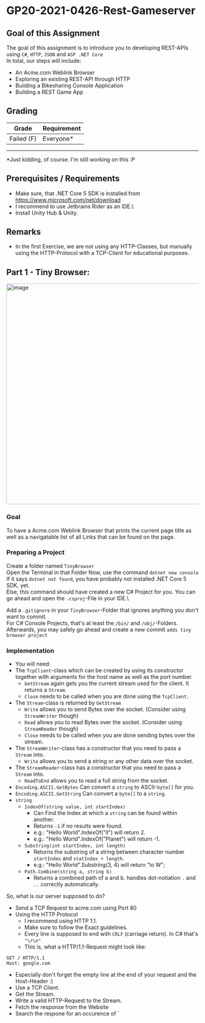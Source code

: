 # GP20-2021-0426-Rest-Gameserver

## Goal of this Assignment
The goal of this assignment is to introduce you to developing REST-APIs using `C#`, `HTTP`, `JSON` and `ASP .NET Core`\
In total, our steps will include:
- An Acme.com Weblink Browser
- Exploring an existing REST-API through HTTP
- Building a Bikesharing Console Application
- Building a REST Game App

## Grading
|Grade  |  Requirement |
|-------|:-------------|
|Failed (F)| Everyone\* |
-------------------------------
\*Just kidding, of course. I'm still working on this :P


## Prerequisites / Requirements
- Make sure, that .NET Core 5 SDK is installed from https://www.microsoft.com/net/download
- I recommend to use Jetbrains Rider as an IDE.\
- Install Unity Hub & Unity.

## Remarks
- In the first Exercise, we are not using any HTTP-Classes, but manually using the HTTP-Protocol with a TCP-Client for educational purposes.


## Part 1 - Tiny Browser:

<img width="579" alt="image" src="https://user-images.githubusercontent.com/7360266/116148852-bcc7df80-a6e1-11eb-9282-370e37c97fc6.png">



### Goal
To have a Acme.com Weblink Browser that prints the current page title as well as a navigatable list of all Links that can be found on the page.

### Preparing a Project
Create a folder named `TinyBrowser`\
Open the Terminal in that Folder
Now, use the command `dotnet new console`\
If it says `dotnet not found`, you have probably not installed .NET Core 5 SDK, yet.\
Else, this command should have created a new C# Project for you. You can go ahead and open the `.csproj`-File in your IDE.\

Add a `.gitignore` in your `TinyBrowser`-Folder that ignores anything you don't want to commit.\
For C# Console Projects, that's at least the `/bin/` and `/obj/`-Folders.\
Afterwards, you may safely go ahead and create a new commit `adds tiny browser project`

### Implementation
- You will need: 
- The `TcpClient`-class which can be created by using its constructor together with arguments for the host name as well as the port number.
  - `GetStream` again gets you the current stream used for the client. It returns a `Stream`.
  - `Close` needs to be called when you are done using the `TcpClient`.
- The `Stream`-class is returned by `GetStream`
  - `Write` allows you to send Bytes over the socket. (Consider using `StreamWriter` though)
  - `Read` allows you to read Bytes over the socket. (Consider using `StreamReader` though)
  - `Close` needs to be called when you are done sending bytes over the stream.
- The `StreamWriter`-class has a constructor that you need to pass a `Stream` into.
  - `Write` allows you to send a string or any other data over the socket.
- The `StreamReader`-class has a constructor that you need to pass a `Stream` into.
  - `ReadToEnd` allows you to read a full string from the socket.
- `Encoding.ASCII.GetBytes` Can convert a `string` to ASCII-`byte[]` for you.
- `Encoding.ASCII.GetString` Can convert a `byte[]` to a `string`.
- `string`
  - `IndexOf(string value, int startIndex)` 
    - Can Find the Index at which a `string` can be found within another. 
    - Returns `-1` if no results were found.
    - e.g.: "Hello World".IndexOf("ll") will return 2.
    - e.g.: "Hello World".IndexOf("Planet") will return -1.
  - `Substring(int startIndex, int length)`
    - Returns the substring of a string between character number `startIndex` and `statIndex + length`.
    - e.g.: "Hello World".Substring(3, 4) will return "lo W";
  - `Path.Combine(string a, string b)`
    - Returns a combined path of a and b. handles dot-notiation `.` and `..` correctly automatically.

So, what is our server supposed to do?
- Send a TCP Request to acme.com using Port 80
- Using the HTTP Protocol
  - I recommend using HTTP 1.1.
  - Make sure to follow the Exact guidelines.
  - Every line is supposed to end with `CRLF` (carriage return). In C# that's `"\r\n"`
  - This is, what a HTTP/1.1-Request might look like:
```
GET / HTTP/1.1
Host: google.com

```
  - Especially don't forget the empty line at the end of your request and the Host-Header :)
- Use a TCP Client.
- Get the Stream.
- Write a valid HTTP-Request to the Stream.
- Fetch the response from the Website
- Search the respone for an occurence of `<title>
    - `<title>` is the start tag of an HTML `title`-Element used for page titles (visible on tabs) in browsers
    - `</title>` is the end tag of an HTML `title`-Element
    - Everything inbetween is the HTML-Content of the Element
    - And in this case, the title of the website
    - Print that string (between `<title>` and `</title>`) to the console.
- Search the response for all occurences of `<a href ="`
  - One sample: `<a href="auxprogs.html">auxiliary programs</a>`
  - Without going into too much detail:
    - `<a>` is the start tag of an HTML `hyperlink`-Element used for clickable links in browsers
    - `href="..."` is an HTML url-Attribute used to give the URL to the Hyperlink
    - `</a>` is the end tag of an HTML `hyperlink`-Element
    - Everything inbetween is the HTML-Content of the Element
    - And in this case, describes the Display Text of the Hyperlink
- For each occurence:
  - Find all letters until the next `"`-symbol.
  - These letters define the local URL to the destination
  - Remember this, so you can navigate to that URL, if the User decides to follow this link
  - Navigate to the next `>`-symbol, so you find the end of the start tag.
  - Every letter until the next occurence of `</a>` are part of the display text.
- Now, when you have all the information (display text & url for each link)
- Print them all to the console
  - Recommendation: Use an iterator i, starting at 0.
  - Iterate over a list of all information that you have stored before.
  - Print: `%INDEX%: %DISPLAYNAME% (%URL%)`, e.g.: `3: auxiliary programs (auxprogs.html)`
- Ask the user for Input
  - it should be a Number between 0 and the number of options
  - Follow the link that the user wants to follow and start at the beginning of the application again
  - (Send a TCP Request to acme.com...)
  - There is a few cases of URLs to consider. Some of them might be links, but...:
    - not to another web page, e.g. `<a href="image.png">` might be a link to an image.
      - i suggest skipping these links
    - to another host, e.g. `<a href="http://google.com/search/settings">`
      - replace the host with `google.com` and the path with `/search/settings/`
    - to a local url, e.g. `<a href="search"> when currently being at host `acme.com` and the path `/hello/world/`
      - keep the host and replace the path with `/hello/world/search/`
    - to a parent url, e.g. `<a href="../another"> when currently being at host `acme.com` and the path `/hello/world/`
      - keep the host and simply replace the path with `/hello/world/../another/` or `/hello/another/`




### Bonus:
- Prettify the Output: Replace any link description that's longer than 15 chars with a shorter version of the first and last 6 chars and ... in the middle.
  - e.g.: `"HelloMyPrettyWorld"` becomes `"HelloM..yWorld"`
- Implement a Back-Button: If the User inputs 'b' for Back, go back (to the previously visited Website.
  - Make sure, to not go forward, when going back twice :)
- Implement a Forward-Button: If the User inputs 'f' for Forward, go forward.
  - Make sure, that there is a website to go forward to :)
- Implement a Refresh-Button: If the User inputs 'r' for Refresh, refresh the page.
  - Make sure, that this won't spam the 'go back' history.
- Implement a History-Button: If the User inputs 'h' for History, he can see websites that he has visited.
  - As well as the date, when the page was opened.
  - If the User visits Website A, then B, then goes back to A, the History should show A, B, A. Not only A.
  - In other words, this history has to be separate from the Back-History.
- Implement a Goto-Button: If the User inputs 'g' for Goto, he can afterwards enter a URL of his own.
- Investigate options of using `XMLReader` instead of searching the `HTML`-Response manually.
  - Do this optional (as in replacable with interfaces)
  - So that I can see, that you also got a solution working
  - Where you manually search the string


## Part 2: GitHub Explorer

<img width="703" alt="image" src="https://user-images.githubusercontent.com/7360266/116456208-46062000-a862-11eb-8bd0-566e7939c265.png">


### Goal
To have a small GitHub Repository Browser by accessing GitHub's public REST API to receive information.

### Preparing a Project
Create a folder named `GitHubExplorer`\
Open the Terminal in that Folder
Now, use the command `dotnet new console`\
Add a `.gitignore` in your `GitHubExplorer`-Folder that ignores anything you don't want to commit.\
For C# Console Projects, that's at least the `/bin/` and `/obj/`-Folders.\
Afterwards, you may safely go ahead and create a new commit `adds github explorer project`

### Preparing REST-API Access

<img width="813" alt="image" src="https://user-images.githubusercontent.com/7360266/116474404-bc158180-a878-11eb-8368-729a863c06bc.png">

In your user-settings (https://github.com/settings/tokens/new), you'll have to create a Personal Access Token. This is the easiest way to access your APIs later on.


### Implementation
- You will need: 
- The `HttpClient`-class which can be created by using its constructor. It is used for making Http-Requests.
  - `DefaultRequestHeaders.Add` can be used to accept default headers that you want all your requests to have.
  - `Dispose` needs to be called when you are done using the `HttpClient`.
  - `Send` and `SendAsync` can be used to send an `HttpRequestMessage` and receive a `HttpResponseMessage`.
- The `HttpRequestMessage`-class can be created by using its constructor
  - The `HttpMethod`-argument defines the HTTP-Method that you are calling. We will mostly, or exclusively use `HttpMethod.Get`
  - The `requestUri`-argument needs to point at the REST API's endpoint.
  - The `Headers.Add`-Method can be used to add headers.
    - e.g. `request.Headets.Add("Content-Language", "se");` would add a header requesting Swedish Content-Language.
  - The `Content`-Property can be used to assign a Body to your HTTP request.
    - The `StringContent`-class takes a string in its constructor and enables you to add a string as a HTTP request's body.
- The `HttpResponseMessage`-class contains all sorts of information that has been sent as a response.
  - `StatusCode` contains the HTTP-StatusCode, e.g. `200: OK`
  - `Headers` contains all HTTP-Headers as Key-Value-Pairs.
  - `response.Content.ReadAsStream()` can be used to receive a stream for the HTTP-Body of the response.
- The `StreamReader`-class has a constructor that you need to pass a `Stream` into.
  - `ReadToEnd` allows you to read a full string from the stream.
- `JsonSerializer.Deserialize<T>(string jsonText)` Can convert a `string` to a C#-class of type `T` for you.
  - It requires, that you create a class that matches the response structure.
  - All fields that are returned should exist as a public property with getter and setter.
  - e.g.: Response: `{"name":"Marc Zaku", "job": "Teacher"}` 
  -       Class: `public class UserResponse{public string name{get;set;} public string job {get; set;}}
  -       Use: `var userResponse = JsonSerializer.Deserialize<UserResponse>(responseJsonText);`

So, what is our GitHub Explorer supposed to do?
- Ask the User for a User Name that he'd like to explore.
- Send a HTTP Request to `https://api.github.com/users/{username}` (replace {username} with the user input).
- You can read on how to authenticate over REST API over here: https://docs.github.com/en/rest/guides/getting-started-with-the-rest-api
  - In short: you will need a Header with the key `Authorization` and the value `token {yourtoken}`
  - You want to be authenticated with all Requests. Consider using DefaultRequestHeaders :)
- You can read on the API over here: https://docs.github.com/en/rest/reference/users#get-a-user
- The Response-Object is defined there as well.
- Among others, it contains the fields `name` and `company` which you are able to parse using the JSON-Parse.
  - As a reference, check out above sample on `JsonSerializer`.
- You will also find all other APIs documented over there :)


### Suggested Features:
#### Social Features:
These features should allow you to inspect your own as well as other's user's GitHub profiles, view their repositories (with a few stats on their repositories), as well as their oganizations. And look at an organization's members, to view their profiles and repositories and so forth. They teach you how to fetch and visualize information and how data is linked in REST APIs.
- Showing a User's Profile
- Listing a User's Repositories
- Listing a User's Organizations
  - Listing an Organization's Members (make them visitable)
  - Listing a User's Repositories

#### Issues & Commenting:
These features should allow you to create, inspect and close an issue and to view an issue's comments and add, update and delete them. They teach you how different HTTP-Methods are used for getting, creating, updating and deleting data on a REST API.
- Listing a Repository's Issues
- Creating an Issue
- Closing an Issue (PATCH)
    - Listing all Comments on an Issue
    - Commenting on an Issue
    - Deleting a Comment on an Issue
    - Editing a Comment on an Issue


### Bonus:
Develop a proper interface for all of your interactions with GitHub's Rest API.
Do not make any HTTP-Requests outside of those interfaces.
Imagine something like this:

```cs
public interface IGitHubAPI {
   List<Issue> GetIssues(string userName, string repositoryName);
   Issue CreateIssue(string userName, string repositoryName, string title, string description);
}

void Main(){
   IGitHubAPI gitHubAPI = new GitHubAPI();
   var issues = gitHubAPI.GetIssues("marczaku","GP20-2021-0426-Rest-Gameserver");
}
```

Now, take your API even one step further. 
Wrap all your API's return values into objects that do not only contain data.
But also methods to call the RESTful API.
Imagine something like this:

```cs
public interface IGitHubAPI {
   IUser GetUser(string userName);
}

public interface IUser {
   IRepository GetRepository(string repositoryName);
   string Name {get;}
   string Location {get;}
}

public interface IRepository {
   List<IIssue> GetIssues();
   string Name {get;}
   string Description {get;}
}

void Main(){
   IGitHubAPI gitHubAPI = new GitHubAPI();
   var user = gitHubAPI.GetUser("marczaku");
   var repository = user.GetRepository("GP20-2021-0426-Rest-Gameserver");
   var issues = repository.GetIssues();
}
```

Do you see the differences and improvements in these implementations?
Do you only see Advantages, or are there also disadvantages?



## Part 3: Lame-Scooter
---

## Goal
To implement your own CLI to read information about available Scooters at different stations. Implement several possible sources of information.

---

## Preparing a Project
Create a folder named `LameScooter`\
Open the Terminal in that Folder
Now, use the command `dotnet new console`\
Add a `.gitignore` in your `LameScooter`-Folder that ignores anything you don't want to commit.\
For C# Console Projects, that's at least the `/bin/` and `/obj/`-Folders.\
Afterwards, you may safely go ahead and create a new commit `adds lame scooter project`

<img width="564" alt="image" src="https://user-images.githubusercontent.com/7360266/117221072-d4514780-ae08-11eb-91e9-cfc6a680c4d8.png">

---

## Implementation

### Required Methods

- `JsonSerializer.Deserialize<T>(string jsonText, JsonSerializerOptions options)` Can convert a `string` to a C#-class of type `T` for you.
  - I recommend this time, to pass `JsonSerializerOptions` and set
    - `PropertyNamingPolicy = JsonNamingPolicy.CamelCase`
    - This enables you to name Properties with UpperCase-First, even, if the JSON-Field starts with LowerCase.
    - e.g.: `public string Name{get; set;}` vs. `{name: "Marc Zaku}"`
  - It requires, that you create a class that matches the response structure.
  - All fields that are returned should exist as a public property with getter and setter.
  - e.g.: Response: `{"name":"Marc Zaku", "job": "Teacher"}` 
  - class: `public class UserResponse{public string Name{get;set;} public string Job {get; set;}}`
  - use: `var userResponse = JsonSerializer.Deserialize<UserResponse>(responseJsonText, jsonSerializerOptions);`
- The `HttpClient`-class which can be created by using its constructor. It is used for making Http-Requests.
  - `DefaultRequestHeaders.Add` can be used to accept default headers that you want all your requests to have.
  - `Dispose` needs to be called when you are done using the `HttpClient`.
  - `Send` and `SendAsync` can be used to send an `HttpRequestMessage` and receive a `HttpResponseMessage`.
- The `HttpRequestMessage`-class can be created by using its constructor
  - The `HttpMethod`-argument defines the HTTP-Method that you are calling. We will mostly, or exclusively use `HttpMethod.Get`
  - The `requestUri`-argument needs to point at the REST API's endpoint.
  - The `Headers.Add`-Method can be used to add headers.
    - e.g. `request.Headets.Add("Content-Language", "se");` would add a header requesting Swedish Content-Language.
  - The `Content`-Property can be used to assign a Body to your HTTP request.
    - The `StringContent`-class takes a string in its constructor and enables you to add a string as a HTTP request's body.
- The `HttpResponseMessage`-class contains all sorts of information that has been sent as a response.
  - `StatusCode` contains the HTTP-StatusCode, e.g. `200: OK`
  - `Headers` contains all HTTP-Headers as Key-Value-Pairs.
  - `response.Content.ReadAsStream()` can be used to receive a stream for the HTTP-Body of the response.
- The `StreamReader`-class has a constructor that you need to pass a `Stream` into.
  - `ReadToEnd` allows you to read a full string from the stream.

### Routines

- Read the requested station name from the command line arguments.
- Load the [scooters.json-File](https://raw.githubusercontent.com/marczaku/GP20-2021-0426-Rest-Gameserver/main/assignments/scooters.json)
- Look at the Format of the JSON-Response. Create classes that resemble the structure of the response.
- Use the `JsonSerializer.Deserialize<T>`-Method to deserialize the JSON-`string` to a C# object.
- Search the stations for a station with a matching name.
- Return the number of available scooters at this station.
- Print the result to the console: `Number of Scooters Available at this Station: 1234`

---

## Step By Step:

---

### 1. Print Console Arguments and Test the Output:

Change the Main Method to this:

```cs
static async Task Main(string[] args)
{
    Console.WriteLine(args[0]);
}
```

It will print the first command line argument passed to the application to the console. Try running the following commands in the Terminal:
- `dotnet run Hello`
- `dotnet run Hello-World`
- `dotnet run Hello World`
- `dotnet run Hello\ World`
- `dotnet run "Hello World" Planet`

What have you learned?

What happens, if you try Debugging your Application?

If you want to debug your application with arguments, follow the steps on the [Rider Documentation](https://www.jetbrains.com/help/rider/Get_Started_with_Run_Debug_Configurations.html). To sum things up: On the Top right, click on your configuration (the dropdown with your Project Name), click on Edit Configuration and put the arguments that you want to pass into the `Program Arguments`-Field. Are you able to print "Hello World" this way?

---

### 2. Create an Interface

In order to be able to easily exchange our Database-Implementations later, create the following interface:

```cs
public interface I.Rental
{
    Task<int> GetScooterCountInStation(string stationName);
}
```

And use the interface in your Main-Method:

```cs
static async Task Main(string[] args)
{
    ILameScooterRental rental = null; // Replace with new XXX() later.
    // The await keyword makes sure that we wait for the Task to complete.
    // and makes the result of the task available. Task<int> => int.
    var count = await rental.GetScooterCountInStation(null); // Replace with command line argument.
    Console.WriteLine("Number of Scooters Available at this Station: "); // Add the count that is returned above to the output.
}
```

---

### 3. Create a class implementing the interface

To prepare this part, Download [scooters.json](https://raw.githubusercontent.com/marczaku/GP20-2021-0426-Rest-Gameserver/main/assignments/scooters.json) from this repository and copy it into your LameScooter-Project, right next to `LameScooter.csproj` and `Program.cs`
Create a class named `OfflineLameScooterRental` which implements `ILameScooterRental` and loads the text form the file `scooters.json` and parses the text into a C# Object.
In order for this to work, you will have to make sure, that the json file gets copied to your built application as well. To do so, right-click the `scooters.json`-file in Rider and open its Properties. Change `Copy to Output Directory` to `Copy Always`.
Now, when you have parsed the information into a C#-Object, find the right station for the given name, and return the amount of bikes available at this station.

More Details:
- Remember to use `async` and `await` keywords in your implementation of asynchronous methods.
- Next, you need to define your own `LameScooterStationList`-class that corresponds to the `scooters.json`-contents. It should contain Properties with same Names and Types as found in the Json.
- Deserialize the string to a C# object using `JsonSerializer.Deserialize<LameScooterStationList>`
- Find the information you are looking for from the `LameScooterStationList` (scooter count in a certain station) and return it as the result from the method

Samples:
- `dotnet run Linnanmäki`
- `dotnet run Sepänkatu`
- `dotnet run Pohjolankatu`

---

### 4. Handle Argument Errors

Throw an `ArgumentException` (provided in `System`) if the user calls `GetScooterCountInStation` with a string which contains numbers.
Catch the exception in the calling code (your Main Method) and print "Invalid Argument: " and the `Message`-Property of the exception.

---

### 5. Create and throw your own Exception
Create your own `Exception` called `NotFoundException`. Throw it, if the station can not be found. 
Catch it in the calling code and print "Could not find: " and the Message Property of the exception.

---

### 6. Create an alternative implementation
Create a class called `DeprecatedLameScooterRental` which also implements the `ILameScooterRental`-Interface. Download [scooters.json](https://raw.githubusercontent.com/marczaku/GP20-2021-0426-Rest-Gameserver/main/assignments/scooters.txt) and also put it into your project and again make sure, that it gets copied when Building. Find a way to read the required data from the file.

How much code can you share? How much code do you have to duplicate?

Samples:
- `dotnet run Linnanmäki`
- `dotnet run Sepänkatu`
- `dotnet run Pohjolankatu`

---

### 7. Implement more Command Line Arguments
Make the console application accept an additional, optional string argument, `offline` or `deprecated` and decide the implementation of `ILameScooterRental` based on that.

Samples:
- `dotnet run Linnanmäki offline`
- `dotnet run Sepänkatu deprecated`
- `dotnet run Pohjolankatu offline`

---

### 8. RealTime-Bike-Data
Create a class called `RealTimeLameScooterRental` which also implements the `ILameScooterRental`-Interface. Make it load the BikeData using a HTTP-GET-Request on the URL `https://raw.githubusercontent.com/marczaku/GP20-2021-0426-Rest-Gameserver/main/assignments/scooters.json` and use the result of that request. Use the argument `realtime` to decide the implementation of `ILameScooterRental` with this new class.

Samples:
- `dotnet run Linnanmäki realtime`
- `dotnet run Sepänkatu realtime`
- `dotnet run Pohjolankatu realtime`

---

### BONUS: 9. MongoDB Database

Documentation of MongoDB Server:
- [Install MongoDB](https://docs.mongodb.com/manual/installation/)
- [Getting Started](https://docs.mongodb.com/manual/tutorial/getting-started/)

Documentation of MongoDB .NET:
- [Install MongoDB.Driver](http://mongodb.github.io/mongo-csharp-driver/2.7/getting_started/installation/)
- [Quick Tour](http://mongodb.github.io/mongo-csharp-driver/2.7/getting_started/quick_tour/)

Create a class called `MongoDBLameScooterRental` which also implements the `ILameScooterRental`-Interface. Make it load the BikeData from a Mongo-Collection named `lamescooters`. Use the command line argument `mongodb` to decide the implementation of `ILameScooterRental` with this new class.

You need to create and populate the collection first.
Open the Terminal and connect to your local MongoDB-Server.
If you haven't yet, follow your OS' `Install MongoDB`-Tutorial and make sure to also launch the Server.
- In the Terminal, enter `mongo` to connect to your Database.
- Use `db` to see the current database's name.
- Use `use lamescooters` to switch to / create a collection named lamescooters.
- Use `db.lamescooters.insertMany([.......]);` but replace `[.....]` with the part that you find in the `scooters.json`-file. Make sure, to select the WHOLE CONTENT between `[` and `]`.
- Try querying a station by using `db.lamescooters.find({"name":"Lammasrinne"});`. It should return exactly one station with that name.

Add MongoDB.Driver as a package to your Project, so you can use MongoDB in C#:
`dotnet add package MongoDB.Driver`

Now, follow the QuickTour of the Mongo C# Driver to find out, how to query a station from that database and try to return the available bike count.

Samples:
- `dotnet run Linnanmäki mongodb`
- `dotnet run Sepänkatu mongodb`
- `dotnet run Pohjolankatu mongodb`

---

### 10. GOOD JOB!

You have completed the whole introduction course! Part 4 will contain the actual assignment. But I've figured, that it'll do, if I hand out that part in the beginning 

# Part 4 Pre-Production: MMO-RPG (Mass Multiplayer REST Playing Game)

All of these Tasks are completely optional and not graded, but very recommended, as the actual game will be based on these exercises.

---

## Goal
To implement your own REST-Server using ASP .NET Core Webserver-Technology combined with MongoDB as a database. Learn to CRUD documents.

---

## Preparing a Project
- Create a folder named `MMORPG`
- Open the Terminal in that Folder
- Now, use the command `dotnet new webapi`
- Add a `.gitignore` in your `MMORPG`-Folder that ignores anything you don't want to commit.
- For C# Console Projects, that's at least the `/bin/` and `/obj/`-Folders.
- Go to the newly created `Startup.cs` class. Remove the line that says `app.UseHttpsRedirection();`. This will make testing easier for now.
- Afterwards, you may safely go ahead and create a new commit `adds mmorpg project`

---

## 1. Create Model classes

Create the following classes in separate files inside the project folder:

`Player` class is used to save the player's save data.

```cs
public class Player
{
    public Guid Id { get; set; }
    public string Name { get; set; }
    public int Score { get; set; }
    public int Level { get; set; }
    public bool IsDeleted { get; set; }
    public DateTime CreationTime { get; set; }
}
```

`NewPlayer` class is used to define object that contains the properties that are defined by the client when creating new player. `Id` and `CreationDate` should be set by the server when the player is created.

```cs
public class NewPlayer
{
    public string Name { get; set; }
}
```

`ModifiedPlayer` class contains the properties that can be modified on a player.

```cs
public class ModifiedPlayer
{
    public int Score { get; set; }
}
```

---


## 2. Create a FileRepository class and IRepository interface

The responsibility of the `Repository` is to handle accessing and persisting player objects.

Create the following interface in a new file:

```cs
public interface IRepository
{
    Task<Player> Get(Guid id);
    Task<Player[]> GetAll();
    Task<Player> Create(Player player);
    Task<Player> Modify(Guid id, ModifiedPlayer player);
    Task<Player> Delete(Guid id);
}
```

Create a class called `FileRepository` which implements the interface. The purpose of the class is to persist and manipulate the `Player` objects in a text file. One possible solution is to serialize the players as JSON to the text file. The text file name should be `game-dev.txt`. You can use, for example, `File.ReadAllTextAsync` and `File.WriteAllTextAsync` methods for the implementation.

Usually, you'd have to worry about asynchronous access to that file (what happens, if two players connect to your web server at the same time?).  But we'll skip on this for now.

---

## 3. Create a PlayersController class

The first responsibility of the controller is to define the routes for the API. Define the routes using attributes. There is `[HttpPost]`, `[HttpPut]` and a few more.

The second responsibility is to handle the business logic. Business logic is a term for the core of your application. Everything that creates transactions that change your data / model. This can include things such as generating IDs when creating a player, and deciding which properties to change when modifying a player.

Create a class called `PlayersController`. Add and implement the following methods:

`PlayersController` should get `IRepository` through its constructor. We will learn later, how we can provide this information through Dependency Injection.

```C#
public Task<Player> Get(Guid id);
public Task<Player[]> GetAll();
public Task<Player> Create(NewPlayer player);
public Task<Player> Modify(Guid id, ModifiedPlayer player);
public Task<Player> Delete(Guid id);
```

---

## 4. Register IRepository to DI-container

Register `FileRepository` to the DI-container in `Startup.ConfigureServices()`-Method.

Registering the `FileRepository` as `IRepository` into the dependency injection container enables changing the implementation later on when we start using `MongoDB` as the database.

---

## 5. Test

Use either [PostMan](https://learning.postman.com/docs/sending-requests/requests/) or your own .NET-Code to test that the requests to all routes are processed successfully.\
How about adding a Console-Project to the solution for testing some Client-Code using `HttpClient`?

---

## 6. Bonus: Automated Tests

Can you use wither [Automated Tests in PostMan](https://learning.postman.com/docs/writing-scripts/test-scripts/) or your own Unit-Test-Project to validate that all end points work as expected?

---

## 7. Implement CRUD routes and data classes for `Item`

The idea is that items are always owned by players (there is no item not owned by a player).\
Define the Endpoints for Creating, Reading, Updating and Deleting an Item.

- Extend the `IRepository`-Interface and `FileRepository`-Class.
- Add an `Item`-Class and all other classes needed for the operations.
  - Use the `Player`-Classes as a reference.
- Add an `ItemsController` and define the endpoints for `Item`-CRUD-Operations
  - All item routes should start with `players/{playerId}/items`.

---

## 7. MongoDb

Now it's time to use a real MongoDb database. Create a class `MongoDbRepository` which has the responsibility to do everything that is related to accessing data in MongoDb. It will replace your existing `FileRepository`.

`MongoDbRepository` should also implement the `IRepository` interface - just like the `FileRepository` does.

When it's time to run your application with MongoDb, remember to replace the `FileRepository` registration with the new `MongoDbRepository` in the DI-Container! (in `Startup.cs`)

Your data should follow this format:

- You can name your database to `game`
- Players should be stored in a collection called `players`
- `Items` should be stored in a list inside the `Player` document

---

## 8. Error handling

Create your own middleware for handling errors called `ErrorHandlingMiddleware`.

Create your own exception class called `NotFoundException`.

Throw the `NotFoundException` when `Player` is not found (incorrect {playerId} passed in the route) when trying to add new `Item`.

Catch the `NotFoundException` in the `ErrorHandlingMiddleware`. And then on the catch block: set the HTTP status code to 404 (not found) to the `HttpContext` that is passed to the middleware.

---

## 9. Model validation using attributes

`NewItem` and `Item` models should have the following properties:

- int Level
- ItemType Type (define the `ItemType` enum yourself with values SWORD, POTION and SHIELD)
- DateTime CreationDate

Define the following validations for the model using attributes:

- `Level` can be only within the range from 1 to 99
- `Type` is one of the types defined in the `ItemType` enum
- `CreationDate` is a date from the past (Create custom validation attribute)

---

## 10. Implement a game rule validation in Controller

This is an extra exercise. You will get bonus points for completing this.

Implement a game rule validation for the `POST`-Route (the one that creates a new item) in the `ItemsController`:

The rule should be: an item of type of `Sword` should not be allowed for a `Player` below level 3.

If the rule is not followed, throw your own custom exception (create the exception class) and catch the exception in an `exception filter`. The `exception filter` should write a response to the client with a _suitable error code_ and a _descriptive error message_. The `exception filter` should be only applied to that specific route.

---

## 11. Queries

### 1. Ranges

Get `Players` who have more than x score

**hints:**

Specify the x in the query like this: `...api/players?minScore=x`

### 2. Selector matching

Get `Player` with a specified name

**hints:**

Make sure the API can handle routes `...api/players/{name}` _and_ `..api/players/{id}`

You can use attribute constraints or use a query parameter like this: `...api/players?name={name}`

### 3. Set operators

Add `Tags` for the `Player` model ( `Tags` can be a list of strings) and create a query that returns the `Players` that have a certain tag.

### 4. Sub documents queries

Find `Players` who have `Item` with certain property

### 5. Size

Get `Players` with certain amount of `Items` by using size method

### 6. Update

Update `Player` name without fetching the `Player`

### 7. Increment

Increment `Player` score without fetching the `Player`

### 8. Push

Add `Item` to the item list property on the `Player`

### 9. Pop and increment as an atomic operation

Remove from `Item` from `Player` and add some score for the `Player`. You can think of this as a `Player` selling an `Item` and getting score as a reward.

**hints:**

The route should be `..api/players/{playerId}/items/` with DELETE Http verb.

### 10. Sorting

Get top 10 `Players` by score in descending order

---

## 12. Aggregation

### 1. Aggregation exercise based on the example in the slides

Find out what is the most common level for a player (example in the slides).

### 2. Intermediate aggregation exercise

Get the item counts for different prices for items.

### 3. Difficult aggregation exercise

Get the average score for players who were created between two dates using aggregation.

